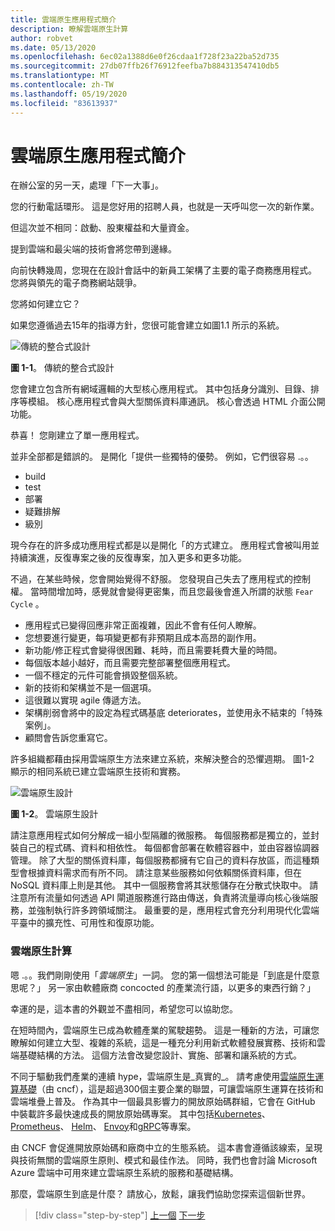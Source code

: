 ```yaml
---
title: 雲端原生應用程式簡介
description: 瞭解雲端原生計算
author: robvet
ms.date: 05/13/2020
ms.openlocfilehash: 6ec02a1388d6e0f26cdaa1f728f23a22ba52d735
ms.sourcegitcommit: 27db07ffb26f76912feefba7b884313547410db5
ms.translationtype: MT
ms.contentlocale: zh-TW
ms.lasthandoff: 05/19/2020
ms.locfileid: "83613937"
---
```

# <a name="introduction-to-cloud-native-applications"></a>雲端原生應用程式簡介

在辦公室的另一天，處理「下一大事」。

您的行動電話環形。 這是您好用的招聘人員，也就是一天呼叫您一次的新作業。

但這次並不相同：啟動、股東權益和大量資金。

提到雲端和最尖端的技術會將您帶到邊緣。

向前快轉幾周，您現在在設計會話中的新員工架構了主要的電子商務應用程式。 您將與領先的電子商務網站競爭。

您將如何建立它？

如果您遵循過去15年的指導方針，您很可能會建立如圖1.1 所示的系統。

![傳統的整合式設計](./media/monolithic-design.png)

**圖 1-1**。 傳統的整合式設計

您會建立包含所有網域邏輯的大型核心應用程式。 其中包括身分識別、目錄、排序等模組。 核心應用程式會與大型關係資料庫通訊。 核心會透過 HTML 介面公開功能。

恭喜！  您剛建立了單一應用程式。

並非全部都是錯誤的。 是開化「提供一些獨特的優勢。 例如，它們很容易 .。。

- build
- test
- 部署
- 疑難排解
- 級別

現今存在的許多成功應用程式都是以是開化「的方式建立。 應用程式會被叫用並持續演進，反復專案之後的反復專案，加入更多和更多功能。

不過，在某些時候，您會開始覺得不舒服。 您發現自己失去了應用程式的控制權。 當時間增加時，感覺就會變得更密集，而且您最後會進入所謂的狀態 `Fear Cycle` 。

- 應用程式已變得回應非常正面複雜，因此不會有任何人瞭解。
- 您想要進行變更，每項變更都有非預期且成本高昂的副作用。
- 新功能/修正程式會變得很困難、耗時，而且需要耗費大量的時間。
- 每個版本越小越好，而且需要完整部署整個應用程式。
- 一個不穩定的元件可能會損毀整個系統。
- 新的技術和架構並不是一個選項。
- 這很難以實現 agile 傳遞方法。
- 架構削弱會將中的設定為程式碼基底 deteriorates，並使用永不結束的「特殊案例」。
- 顧問會告訴您重寫它。

許多組織都藉由採用雲端原生方法來建立系統，來解決整合的恐懼週期。 圖1-2 顯示的相同系統已建立雲端原生技術和實務。

![雲端原生設計](./media/cloud-native-design.png)

**圖 1-2**。 雲端原生設計

請注意應用程式如何分解成一組小型隔離的微服務。 每個服務都是獨立的，並封裝自己的程式碼、資料和相依性。 每個都會部署在軟體容器中，並由容器協調器管理。 除了大型的關係資料庫，每個服務都擁有它自己的資料存放區，而這種類型會根據資料需求而有所不同。 請注意某些服務如何依賴關係資料庫，但在 NoSQL 資料庫上則是其他。 其中一個服務會將其狀態儲存在分散式快取中。 請注意所有流量如何透過 API 閘道服務進行路由傳送，負責將流量導向核心後端服務，並強制執行許多跨領域關注。 最重要的是，應用程式會充分利用現代化雲端平臺中的擴充性、可用性和復原功能。

### <a name="cloud-native-computing"></a>雲端原生計算

嗯 .。。我們剛剛使用「_雲端原生_」一詞。 您的第一個想法可能是「到底是什麼意思呢？」 另一家由軟體廠商 concocted 的產業流行語，以更多的東西行銷？」

幸運的是，這本書的外觀並不盡相同，希望您可以協助您。

在短時間內，雲端原生已成為軟體產業的駕駛趨勢。 這是一種新的方法，可讓您瞭解如何建立大型、複雜的系統，這是一種充分利用新式軟體發展實務、技術和雲端基礎結構的方法。 這個方法會改變您設計、實施、部署和讓系統的方式。

不同于驅動我們產業的連續 hype，雲端原生是_真實的_。 請考慮使用[雲端原生運算基礎](https://www.cncf.io/)（由 cncf），這是超過300個主要企業的聯盟，可讓雲端原生運算在技術和雲端堆疊上普及。 作為其中一個最具影響力的開放原始碼群組，它會在 GitHub 中裝載許多最快速成長的開放原始碼專案。 其中包括[Kubernetes](https://kubernetes.io/)、 [Prometheus](https://prometheus.io/)、 [Helm](https://helm.sh/)、 [Envoy](https://www.envoyproxy.io/)和[gRPC](https://grpc.io/)等專案。

由 CNCF 會促進開放原始碼和廠商中立的生態系統。 這本書會遵循該線索，呈現與技術無關的雲端原生原則、模式和最佳作法。 同時，我們也會討論 Microsoft Azure 雲端中可用來建立雲端原生系統的服務和基礎結構。

那麼，雲端原生到底是什麼？ 請放心，放鬆，讓我們協助您探索這個新世界。

>[!div class="step-by-step"]
>[上一個](index.md) 
>[下一步](definition.md)
